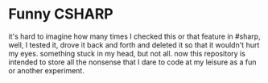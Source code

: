 # Funny CSHARP

it's hard to imagine how many times I checked this or that feature in #sharp, well, I tested it, drove it back and forth and deleted it so that it wouldn't hurt my eyes. something stuck in my head, but not all. now this repository is intended to store all the nonsense that I dare to code at my leisure as a fun or another experiment.